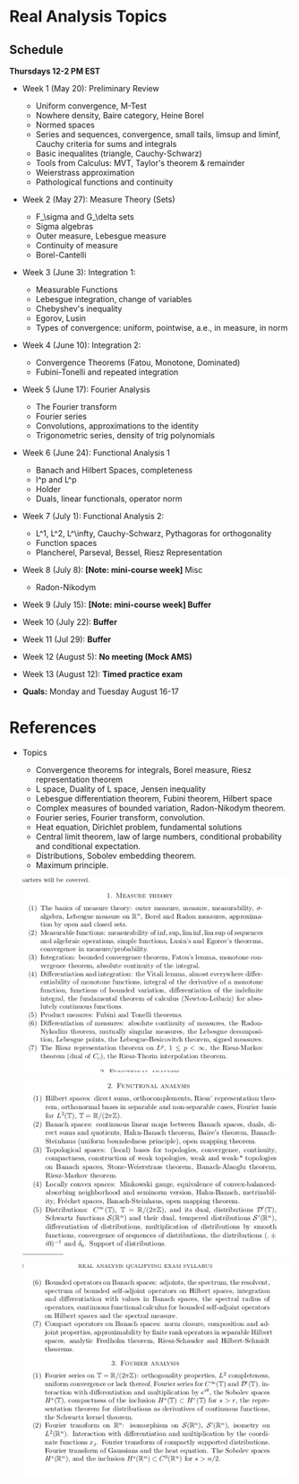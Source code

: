 # Real Analysis Topics

## Schedule

**Thursdays 12-2 PM EST**

- Week 1 (May 20): 
Preliminary Review
    - Uniform convergence, M-Test
    - Nowhere density, Baire category, Heine Borel
    - Normed spaces
    - Series and sequences, convergence, small tails, limsup and liminf, Cauchy criteria for sums and integrals
    - Basic inequalites (triangle, Cauchy-Schwarz)
    - Tools from Calculus: MVT, Taylor's theorem & remainder
    - Weierstrass approximation
    - Pathological functions and continuity
- Week 2 (May 27):
Measure Theory (Sets)
    - F_\sigma and G_\delta sets
    - Sigma algebras
    - Outer measure, Lebesgue measure
    - Continuity of measure
    - Borel-Cantelli
    
- Week 3 (June 3):
Integration 1:
    - Measurable Functions
    - Lebesgue integration, change of variables
    - Chebyshev's inequality
    - Egorov, Lusin
    - Types of convergence: uniform, pointwise, a.e., in measure, in norm
- Week 4 (June 10):
Integration 2:
    - Convergence Theorems (Fatou, Monotone, Dominated)
    - Fubini-Tonelli and repeated integration
- Week 5 (June 17):
Fourier Analysis
    - The Fourier transform
    - Fourier series
    - Convolutions, approximations to the identity
    - Trigonometric series, density of trig polynomials
- Week 6 (June 24):
Functional Analysis 1
    - Banach and Hilbert Spaces, completeness
    - l^p and L^p
    - Holder
    - Duals, linear functionals, operator norm
- Week 7 (July 1):
Functional Analysis 2:
    - L^1, L^2, L^\infty, Cauchy-Schwarz, Pythagoras for orthogonality
    - Function spaces
    - Plancherel, Parseval, Bessel, Riesz Representation
- Week 8 (July 8):
**[Note: mini-course week]**
Misc
    - Radon-Nikodym
- Week 9 (July 15):
**[Note: mini-course week]
Buffer**
- Week 10  (July 22):
**Buffer**
- Week 11 (Jul 29):
**Buffer**
- Week 12 (August 5):
**No meeting (Mock AMS)**
- Week 13 (August 12):
**Timed practice exam**
- **Quals:** 
Monday and Tuesday August 16-17

# References

- Topics
    - Convergence theorems for integrals, Borel measure, Riesz representation theorem
    - L space, Duality of L space, Jensen inequality
    - Lebesgue differentiation theorem, Fubini theorem, Hilbert space
    - Complex measures of bounded variation, Radon-Nikodym theorem.
    - Fourier series, Fourier transform, convolution.
    - Heat equation, Dirichlet problem, fundamental solutions
    - Central limit theorem, law of large numbers, conditional probability and conditional expectation.
    - Distributions, Sobolev embedding theorem.
    - Maximum principle.
    
    ![attachments/Untitled.png](attachments/Untitled.png)
    
    ![attachments/Untitled%201.png](attachments/Untitled%201.png)
    
    ![attachments/Untitled%202.png](attachments/Untitled%202.png)